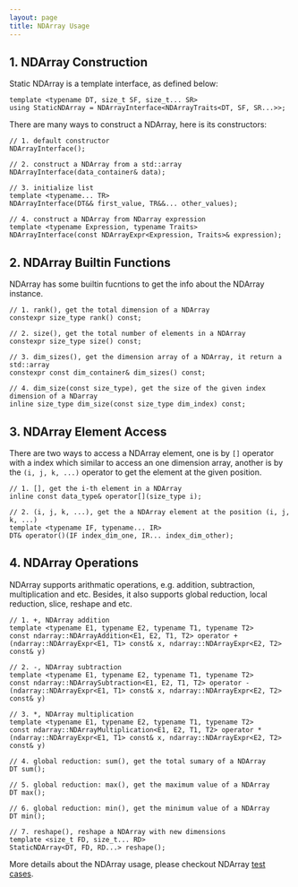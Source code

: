 ```yaml
---
layout: page
title: NDArray Usage
---
```


## 1. NDArray Construction

Static NDArray is a template interface, as defined below:
```
template <typename DT, size_t SF, size_t... SR>
using StaticNDArray = NDArrayInterface<NDArrayTraits<DT, SF, SR...>>;
```

There are many ways to construct a NDArray, here is its constructors:

```
// 1. default constructor
NDArrayInterface();

// 2. construct a NDArray from a std::array
NDArrayInterface(data_container& data);

// 3. initialize list
template <typename... TR>
NDArrayInterface(DT&& first_value, TR&&... other_values);

// 4. construct a NDArray from NDarray expression
template <typename Expression, typename Traits>
NDArrayInterface(const NDArrayExpr<Expression, Traits>& expression);
```

## 2. NDArray Builtin Functions
NDArray has some builtin fucntions to get the info about the NDArray instance.

```
// 1. rank(), get the total dimension of a NDArray
constexpr size_type rank() const;

// 2. size(), get the total number of elements in a NDArray
constexpr size_type size() const;

// 3. dim_sizes(), get the dimension array of a NDArray, it return a std::array
constexpr const dim_container& dim_sizes() const;

// 4. dim_size(const size_type), get the size of the given index dimension of a NDarray
inline size_type dim_size(const size_type dim_index) const;
```

## 3. NDArray Element Access
There are two ways to access a NDArray element, one is by `[]` operator with a index which similar to access an one dimension array, another is by the `(i, j, k, ...)` operator to get the element at the given position.

```
// 1. [], get the i-th element in a NDArray
inline const data_type& operator[](size_type i);

// 2. (i, j, k, ...), get the a NDArray element at the position (i, j, k, ...)
template <typename IF, typename... IR>
DT& operator()(IF index_dim_one, IR... index_dim_other);
```

## 4. NDArray Operations
NDArray supports arithmatic operations, e.g. addition, subtraction, multiplication and etc. Besides, it also supports global reduction, local reduction, slice, reshape and etc.

```
// 1. +, NDArray addition
template <typename E1, typename E2, typename T1, typename T2>
const ndarray::NDArrayAddition<E1, E2, T1, T2> operator + (ndarray::NDArrayExpr<E1, T1> const& x, ndarray::NDArrayExpr<E2, T2> const& y)

// 2. -, NDArray subtraction
template <typename E1, typename E2, typename T1, typename T2>
const ndarray::NDArraySubtraction<E1, E2, T1, T2> operator - (ndarray::NDArrayExpr<E1, T1> const& x, ndarray::NDArrayExpr<E2, T2> const& y)

// 3. *, NDArray multiplication
template <typename E1, typename E2, typename T1, typename T2>
const ndarray::NDArrayMultiplication<E1, E2, T1, T2> operator * (ndarray::NDArrayExpr<E1, T1> const& x, ndarray::NDArrayExpr<E2, T2> const& y)

// 4. global reduction: sum(), get the total sumary of a NDArray
DT sum();

// 5. global reduction: max(), get the maximum value of a NDArray
DT max();

// 6. global reduction: min(), get the minimum value of a NDArray
DT min();

// 7. reshape(), reshape a NDArray with new dimensions
template <size_t FD, size_t... RD>
StaticNDArray<DT, FD, RD...> reshape();
```

More details about the NDArray usage, please checkout NDArray [test cases](https://github.com/lijiansong/ndarray/tree/master/examples).
